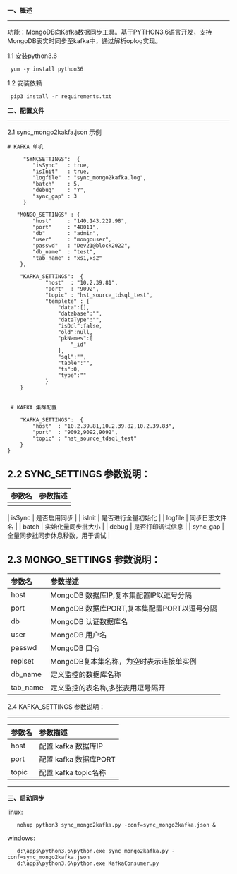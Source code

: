 

**一、概述**

------------


   功能：MongoDB向Kafka数据同步工具。基于PYTHON3.6语言开发，支持MongoDB表实时同步至kafka中，通过解析oplog实现。

   1.1 安装python3.6

     yum -y install python36

   1.2 安装依赖

     pip3 install -r requirements.txt
   

**二、配置文件**

------------
 
 2.1 sync_mongo2kakfa.json 示例
    
    # KAFKA 单机
 
         "SYNCSETTINGS":  {
            "isSync"   : true,
            "isInit"   : true,
            "logfile"  : "sync_mongo2kafka.log",
            "batch"    : 5,
            "debug"    : "Y",
            "sync_gap" : 3
         }
   
       "MONGO_SETTINGS" : {
            "host"     : "140.143.229.98",
            "port"     : "48011",
            "db"       : "admin",
            "user"     : "mongouser",
            "passwd"   : "Dev21@block2022",
            "db_name"  : "test",
            "tab_name" : "xs1,xs2"
        },

        "KAFKA_SETTINGS":  {
                "host"  : "10.2.39.81",
                "port"  : "9092",
                "topic" : "hst_source_tdsql_test",
                "templete" : {
                    "data":[],
                    "database":"",
                    "dataType":"",
                    "isDdl":false,
                    "old":null,
                    "pkNames":[
                        "_id"
                    ],
                    "sql":"",
                    "table":"",
                    "ts":0,
                    "type":""
                }
        }
   
    
     # KAFKA 集群配置
   
        "KAFKA_SETTINGS":  {
            "host"  : "10.2.39.81,10.2.39.82,10.2.39.83",
            "port"  : "9092,9092,9092",
            "topic" : "hst_source_tdsql_test"
        }
    }
    
  2.2 SYNC_SETTINGS 参数说明：
------------

|  参数名	 |参数描述   |
| :------------ | :------------ |
|  |

| isSync | 是否启用同步  |
| isInit | 是否进行全量初始化  |
| logfile | 同步日志文件名  |
| batch | 实始化量同步批大小  |
| debug | 是否打印调试信息  |
| sync_gap | 全量同步批同步休息秒数，用于调试  |

    
  2.3 MONGO_SETTINGS 参数说明：
------------

|  参数名	 |参数描述   |
| :------------ | :------------ |
| host     |  MongoDB 数据库IP,复本集配置IP以逗号分隔 |
| port     | MongoDB 数据库PORT,复本集配置PORT以逗号分隔  |
| db       | MongoDB 认证数据库名  |
| user     |MongoDB 用户名  |
| passwd   |MongoDB 口令   |
| replset  |MongoDB复本集名称，为空时表示连接单实例   |
| db_name  | 定义监控的数据库名称  |
| tab_name | 定义监控的表名称,多张表用逗号隔开  |


 2.4 KAFKA_SETTINGS 参数说明：

------------

|  参数名	 |参数描述   |
| :------------ | :------------ |
| host  | 配置 kafka 数据库IP    |
| port  | 配置 kafka 数据库PORT  |
| topic | 配置 kafka topic名称   |



------------

**三、启动同步**

   linux:
   
       nohup python3 sync_mongo2kafka.py -conf=sync_mongo2kafka.json &
   
   windows:
   
       d:\apps\python3.6\python.exe sync_mongo2kafka.py -conf=sync_mongo2kafka.json
       d:\apps\python3.6\python.exe KafkaConsumer.py